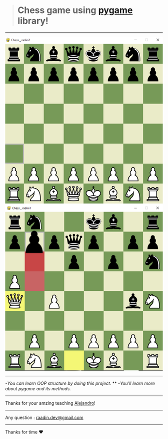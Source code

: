 ># Chess game using [pygame](https://www.pygame.org/wiki/tutorials) library!
***
![alt text](https://github.com/radini1/Chess_Game/blob/main/img1.png)
![alt text](https://github.com/radini1/Chess_Game/blob/main/img2.png)
***
-_You can learn OOP structure by doing this project._
**
-_You'll learn more about pygame and its methods._
***
Thanks for your amzing teaching [Alejandro](https://github.com/AlejoG10)!
***
Any question : raadin.dev@gmail.com 
***
Thanks for time :heart:

